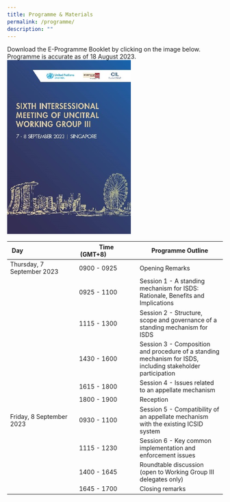 ```yaml
---
title: Programme & Materials
permalink: /programme/
description: ""
---
```

Download the E-Programme Booklet by clicking on the image below. Programme is accurate as of 18 August 2023.
[![](/images/programme1.jpg)](/files/minlawuncitralprogramme.pdf)

| Day⠀⠀⠀⠀⠀⠀⠀⠀⠀⠀⠀ | Time (GMT+8)⠀⠀⠀⠀⠀⠀ | Programme Outline |
| -------- | -------- | -------- |
| Thursday, 7 September 2023     | 0900 - 0925    | Opening Remarks  |
|       | 0925 - 1100    | Session 1 - A standing mechanism for ISDS: Rationale, Benefits and Implications  |
|       | 1115 - 1300    | Session 2 - Structure, scope and governance of a standing mechanism for ISDS  |
|       | 1430 - 1600    | Session 3 - Composition and procedure of a standing mechanism for ISDS, including stakeholder participation  |
|      | 1615 - 1800    | Session 4 - Issues related to an appellate mechanism  |
|       | 1800 - 1900    | Reception |
| Friday, 8 September 2023     | 0930 - 1100    | Session 5 - Compatibility of an appellate mechanism with the existing ICSID system  |
|      | 1115 - 1230    | Session 6 - Key common implementation and enforcement issues  |
|      | 1400 - 1645    | Roundtable discussion (open to Working Group III delegates only)  |
|      | 1645 - 1700   | Closing remarks  |